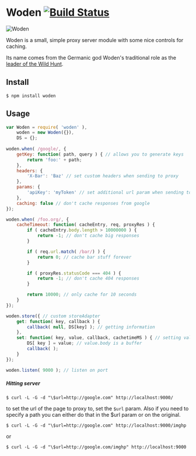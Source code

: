 # Woden [![Build Status](https://travis-ci.org/honeinc/woden.svg?branch=master)](https://travis-ci.org/honeinc/woden)

![Woden](https://cloud.githubusercontent.com/assets/273857/5469053/e6c140a2-858b-11e4-97b1-ee4c1a39d352.png)

Woden is a small, simple proxy server module with some nice controls for caching.

Its name comes from the Germanic god Woden's traditional role as the [leader of the Wild Hunt](http://en.wikipedia.org/wiki/W%C5%8Dden#Medieval_and_early_modern_folklore).

## Install 

    $ npm install woden
    
## Usage

```javascript
var Woden = require( 'woden' ),
    woden = new Woden({}),
    DS = {};
    
woden.when( /google/, {
    getKey: function( path, query ) { // allows you to generate keys
        return 'foo:' + path; 
    },
    headers: {
        'X-Bar': 'Baz' // set custom headers when sending to proxy
    },
    params: {
        'apiKey': 'myToken' // set additional url param when sending to proxy
    },
    caching: false // don't cache responses from google
});

woden.when( /foo.org/, {
    cacheTimeout: function( cacheEntry, req, proxyRes ) {
        if ( cacheEntry.body.length > 10000000 ) {
            return -1; // don't cache big responses
        }

        if ( req.url.match( /bar/) ) {
            return 0; // cache bar stuff forever
        }

        if ( proxyRes.statusCode === 404 ) {
            return -1; // don't cache 404 responses
        }

        return 10000; // only cache for 10 seconds
    }  
});

woden.store({ // custom storeAdapter
    get: function( key, callback ) {
        callback( null, DS[key] ); // getting information
    },
    set: function( key, value, callback, cachetimeMS ) { // setting values to store
        DS[ key ] = value; // value.body is a buffer 
        callback( );
    }
});

woden.listen( 9000 ); // listen on port
```

##### Hitting server

    $ curl -L -G -d "\$url=http://google.com" http://localhost:9000/
    
to set the url of the page to proxy to, set the `$url` param. Also if you need to specify a path you can either do that in the $url param or on the original.

    $ curl -L -G -d "\$url=http://google.com" http://localhost:9000/imghp

or 

    $ curl -L -G -d "\$url=http://google.com/imghp" http://localhost:9000
  
